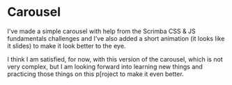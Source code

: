 # Carousel
I've made a simple carousel with help from the Scrimba CSS & JS fundamentals challenges and I've also added a short animation (it looks like it slides) to make it look better to the eye.

I think I am satisfied, for now, with this version of the carousel, which is not very complex, but I am looking forward into learning new things and practicing those things on this p[roject to make it even better.